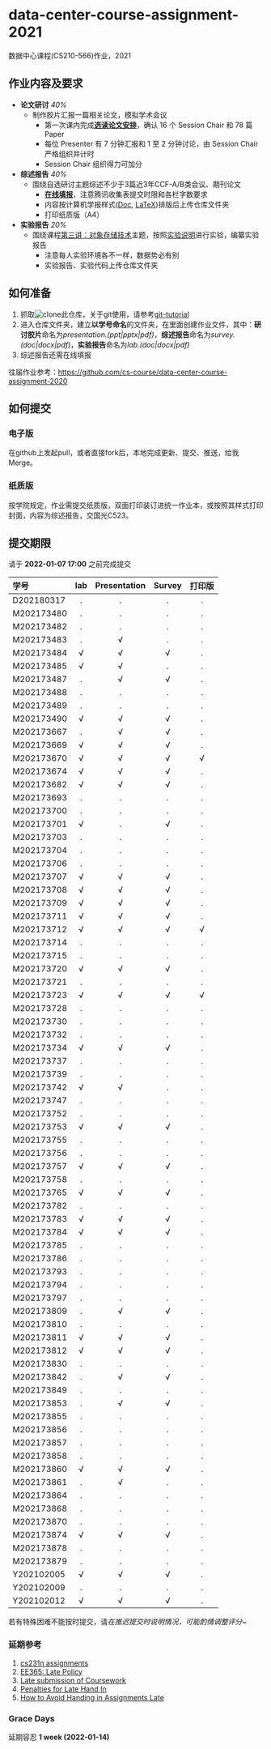 # data-center-course-assignment-2021

数据中心课程(CS210-566)作业，2021

## 作业内容及要求

- **论文研讨** *40%*
  - 制作胶片汇报一篇相关论文，模拟学术会议
    - 第一次课内完成[**选读论文安排**](https://docs.qq.com/doc/DRG1CZFZmaFRRYkJj)，确认 16 个 Session Chair 和 78 篇 Paper
    - 每位 Presenter 有 7 分钟汇报和 1 至 2 分钟讨论，由 Session Chair 严格组织并计时
    - Session Chair 组织得力可加分
- **综述报告** *40%*
  - 围绕自选研讨主题综述不少于3篇近3年CCF-A/B类会议、期刊论文
    - [**在线填报**](https://docs.qq.com/form/page/DREZhYWV1Q3hPbG1n?_w_tencentdocx_form=1)，注意腾讯收集表提交时限和各栏字数要求
    - 内容按计算机学报样式([Doc](http://cjc.ict.ac.cn/wltg/new/submit/CJC-Templet_Word2003.doc), [LaTeX](http://cjc.ict.ac.cn/wltg/new/submit/LatexTemplet.zip))排版后上传仓库文件夹
    - 打印纸质版（A4）
- **实验报告** *20%*
  - 围绕课程[第三讲：对象存储技术](https://shi_zhan.gitlab.io/data-center-course/data-center-2021-obs)主题，按照[实验说明](https://shi_zhan.gitlab.io/data-center-course/data-center-2021-obs#67)进行实验，编纂实验报告
    - 注意每人实验环境各不一样，数据势必有别
    - 实验报告、实验代码上传仓库文件夹

## 如何准备

1. 抓取![clone](./clone.png?raw=true)此仓库，关于git使用，请参考[git-tutorial](https://github.com/cs-course/git-tutorial)
2. 进入仓库文件夹，建立**以学号命名**的文件夹，在里面创建作业文件，其中：**研讨胶片**命名为*presentation.(ppt|pptx|pdf)*，**综述报告**命名为*survey.(doc|docx|pdf)*，**实验报告**命名为*lab.(doc|docx|pdf)*
3. 综述报告还需在线填报

往届作业参考：<https://github.com/cs-course/data-center-course-assignment-2020>

## 如何提交

### 电子版

在github上发起pull，或者直接fork后，本地完成更新、提交、推送，给我Merge。

### 纸质版

按学院规定，作业需提交纸质版，双面打印装订进统一作业本，或按照其样式打印封面，内容为综述报告，交国光C523。

## 提交期限

请于 **2022-01-07 17:00** 之前完成提交

| 学号       | lab | Presentation | Survey | **打印版** |
| :---       | :---:   | :---:   | :---:  | :---:      |
| D202180317 | . | . | . | . |
| M202173480 | . | . | . | . |
| M202173482 | . | . | . | . |
| M202173483 | . | √ | . | . |
| M202173484 | √ | √ | √ | . |
| M202173485 | √ | √ | . | . |
| M202173487 | . | √ | √ | . |
| M202173488 | . | . | . | . |
| M202173489 | . | . | . | . |
| M202173490 | √ | √ | √ | . |
| M202173667 | . | √ | √ | . |
| M202173669 | √ | √ | √ | . |
| M202173670 | √ | √ | √ | √ |
| M202173674 | √ | √ | √ | . |
| M202173682 | √ | √ | √ | . |
| M202173693 | . | . | . | . |
| M202173700 | . | . | . | . |
| M202173701 | √ | . | √ | . |
| M202173703 | . | . | . | . |
| M202173704 | . | . | . | . |
| M202173706 | . | . | . | . |
| M202173707 | √ | √ | √ | . |
| M202173708 | √ | √ | √ | . |
| M202173709 | √ | √ | √ | . |
| M202173711 | √ | √ | √ | . |
| M202173712 | √ | √ | √ | √ |
| M202173714 | . | . | . | . |
| M202173715 | . | . | . | . |
| M202173720 | √ | √ | √ | . |
| M202173721 | . | . | . | . |
| M202173723 | √ | √ | √ | √ |
| M202173728 | . | . | . | . |
| M202173730 | . | . | . | . |
| M202173732 | . | . | . | . |
| M202173734 | √ | √ | √ | . |
| M202173737 | . | . | . | . |
| M202173739 | . | . | . | . |
| M202173742 | √ | √ | . | . |
| M202173747 | . | . | . | . |
| M202173752 | . | . | . | . |
| M202173753 | √ | √ | √ | . |
| M202173755 | . | . | . | . |
| M202173756 | . | . | . | . |
| M202173757 | √ | √ | √ | . |
| M202173758 | . | . | . | . |
| M202173765 | √ | √ | √ | . |
| M202173782 | . | . | . | . |
| M202173783 | √ | √ | √ | . |
| M202173784 | √ | √ | √ | . |
| M202173785 | . | . | . | . |
| M202173786 | . | . | . | . |
| M202173793 | . | . | . | . |
| M202173794 | . | . | . | . |
| M202173797 | . | . | . | . |
| M202173809 | . | √ | √ | . |
| M202173810 | . | . | . | . |
| M202173811 | √ | √ | √ | . |
| M202173812 | √ | √ | √ | . |
| M202173830 | . | . | . | . |
| M202173842 | . | √ | √ | . |
| M202173849 | . | . | . | . |
| M202173853 | . | √ | √ | . |
| M202173855 | . | . | . | . |
| M202173856 | . | . | . | . |
| M202173857 | . | . | . | . |
| M202173858 | . | . | . | . |
| M202173860 | √ | √ | √ | . |
| M202173861 | . | √ | . | . |
| M202173864 | . | . | . | . |
| M202173868 | . | . | . | . |
| M202173870 | . | . | . | . |
| M202173874 | √ | √ | √ | . |
| M202173878 | . | . | . | . |
| M202173879 | . | . | . | . |
| Y202102005 | √ | √ | √ | . |
| Y202102009 | . | . | . | . |
| Y202102012 | √ | √ | √ | . |

若有特殊困难不能按时提交，请*在推迟提交时说明情况，可能酌情调整评分~*

### 延期参考

1. [cs231n assignments](http://vision.stanford.edu/teaching/cs231n/assignments.html)
2. [EE365: Late Policy](https://stanford.edu/class/ee365/late.html)
3. [Late submission of Coursework](https://www2.le.ac.uk/offices/sas2/assessments/late-submission)
4. [Penalties for Late Hand In](http://www.dcs.shef.ac.uk/intranet/teaching/public/assessment/latehandin.html)
5. [How to Avoid Handing in Assignments Late](https://www.wikihow.com/Avoid-Handing-in-Assignments-Late)

### Grace Days

延期容忍 **1 week (2022-01-14)**

